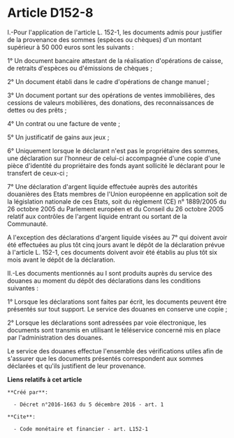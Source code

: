 # Article D152-8

I.-Pour l'application de l'article L. 152-1, les documents admis pour justifier de la provenance des sommes (espèces ou
chèques) d'un montant supérieur à 50 000 euros sont les suivants : 

1° Un document bancaire attestant de la réalisation d'opérations de caisse, de retraits d'espèces ou d'émissions de
chèques ; 

2° Un document établi dans le cadre d'opérations de change manuel ; 

3° Un document portant sur des opérations de ventes immobilières, des cessions de valeurs mobilières, des donations, des
reconnaissances de dettes ou des prêts ; 

4° Un contrat ou une facture de vente ; 

5° Un justificatif de gains aux jeux ; 

6° Uniquement lorsque le déclarant n'est pas le propriétaire des sommes, une déclaration sur l'honneur de celui-ci
accompagnée d'une copie d'une pièce d'identité du propriétaire des fonds ayant sollicité le déclarant pour le transfert de
ceux-ci ; 

7° Une déclaration d'argent liquide effectuée auprès des autorités douanières des Etats membres de l'Union européenne en
application soit de la législation nationale de ces Etats, soit du règlement (CE) n° 1889/2005 du 26 octobre 2005 du
Parlement européen et du Conseil du 26 octobre 2005 relatif aux contrôles de l'argent liquide entrant ou sortant de la
Communauté. 

A l'exception des déclarations d'argent liquide visées au 7° qui doivent avoir été effectuées au plus tôt cinq jours avant le
dépôt de la déclaration prévue à l'article L. 152-1, ces documents doivent avoir été établis au plus tôt six mois avant le
dépôt de la déclaration. 

II.-Les documents mentionnés au I sont produits auprès du service des douanes au moment du dépôt des déclarations dans les
conditions suivantes : 

1° Lorsque les déclarations sont faites par écrit, les documents peuvent être présentés sur tout support. Le service des
douanes en conserve une copie ; 

2° Lorsque les déclarations sont adressées par voie électronique, les documents sont transmis en utilisant le téléservice
concerné mis en place par l'administration des douanes. 

Le service des douanes effectue l'ensemble des vérifications utiles afin de s'assurer que les documents présentés
correspondent aux sommes déclarées et qu'ils justifient de leur provenance.

**Liens relatifs à cet article**

	**Créé par**:

	  - Décret n°2016-1663 du 5 décembre 2016 - art. 1

	**Cite**:

	  - Code monétaire et financier - art. L152-1
